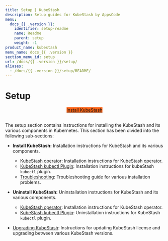 ```yaml
---
title: Setup | KubeStash
description: Setup guides for KubeStash by AppsCode
menu:
  docs_{{ .version }}:
    identifier: setup-readme
    name: Readme
    parent: setup
    weight: -1
product_name: kubestash
menu_name: docs_{{ .version }}
section_menu_id: setup
url: /docs/{{ .version }}/setup/
aliases:
  - /docs/{{ .version }}/setup/README/
---
```


# Setup

<div style="text-align: center;">
  <a class="button is-info is-medium is-active has-text-weight-normal" href="/docs/setup/install/kubestash/index.md"  style="background:#FC6011; width: 18rem;">Install KubeStash</a>
</div>
<br>

The setup section contains instructions for installing the KubeStash and its various components in Kubernetes. This section has been divided into the following sub-sections:

- **Install KubeStash:** Installation instructions for KubeStash and its various components.
  - [KubeStash operator](/docs/setup/install/kubestash/index.md): Installation instructions for KubeStash operator.
  - [KubeStash kubectl Plugin](/docs/setup/install/kubectl-plugin/index.md): Installation instructions for kubeStash `kubectl` plugin.
  - [Troubleshooting](/docs/setup/install/troubleshooting/index.md): Troubleshooting guide for various installation problems.

- **Uninstall KubeStash:** Uninstallation instructions for KubeStash and its various components.
  - [KubeStash operator](/docs/setup/uninstall/kubestash/index.md): Installation instructions for KubeStash operator.
  - [KubeStash kubectl Plugin](/docs/setup/uninstall/kubectl-plugin/index.md): Uninstallation instructions for KubeStash `kubectl` plugin.

- [Upgrading KubeStash](/docs/setup/upgrade/index.md): Instructions for updating KubeStash license and upgrading between various KubeStash versions.
